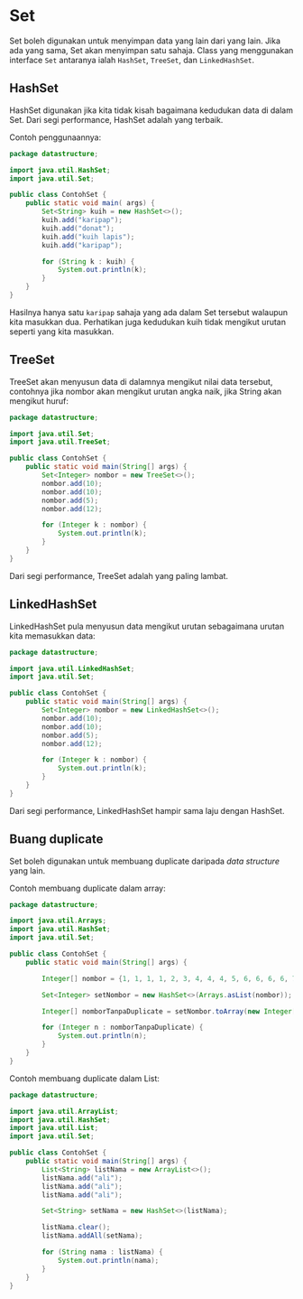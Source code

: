 # Set

Set boleh digunakan untuk menyimpan data yang lain dari yang lain.
Jika ada yang sama, Set akan menyimpan satu sahaja. Class yang
menggunakan interface `Set` antaranya ialah `HashSet`, `TreeSet`, dan
`LinkedHashSet`.

## HashSet

HashSet digunakan jika kita tidak kisah bagaimana kedudukan data di
dalam Set. Dari segi performance, HashSet adalah yang terbaik.

Contoh penggunaannya:

```java
package datastructure;

import java.util.HashSet;
import java.util.Set;

public class ContohSet {
    public static void main( args) {
        Set<String> kuih = new HashSet<>();
        kuih.add("karipap");
        kuih.add("donat");
        kuih.add("kuih lapis");
        kuih.add("karipap");

        for (String k : kuih) {
            System.out.println(k);
        }
    }
}
```

Hasilnya hanya satu `karipap` sahaja yang ada dalam Set tersebut
walaupun kita masukkan dua. Perhatikan juga kedudukan kuih tidak
mengikut urutan seperti yang kita masukkan.

## TreeSet

TreeSet akan menyusun data di dalamnya mengikut nilai data tersebut,
contohnya jika nombor akan mengikut urutan angka naik, jika String akan
mengikut huruf:

```java
package datastructure;

import java.util.Set;
import java.util.TreeSet;

public class ContohSet {
    public static void main(String[] args) {
        Set<Integer> nombor = new TreeSet<>();
        nombor.add(10);
        nombor.add(10);
        nombor.add(5);
        nombor.add(12);

        for (Integer k : nombor) {
            System.out.println(k);
        }
    }
}
```

Dari segi performance, TreeSet adalah yang paling lambat.

## LinkedHashSet

LinkedHashSet pula menyusun data mengikut urutan sebagaimana
urutan kita memasukkan data:

```java
package datastructure;

import java.util.LinkedHashSet;
import java.util.Set;

public class ContohSet {
    public static void main(String[] args) {
        Set<Integer> nombor = new LinkedHashSet<>();
        nombor.add(10);
        nombor.add(10);
        nombor.add(5);
        nombor.add(12);

        for (Integer k : nombor) {
            System.out.println(k);
        }
    }
}
```

Dari segi performance, LinkedHashSet hampir sama laju dengan
HashSet.

## Buang duplicate

Set boleh digunakan untuk membuang duplicate daripada _data structure_
yang lain.

Contoh membuang duplicate dalam array:

```java
package datastructure;

import java.util.Arrays;
import java.util.HashSet;
import java.util.Set;

public class ContohSet {
    public static void main(String[] args) {

        Integer[] nombor = {1, 1, 1, 1, 2, 3, 4, 4, 4, 5, 6, 6, 6, 6, 7};

        Set<Integer> setNombor = new HashSet<>(Arrays.asList(nombor));

        Integer[] nomborTanpaDuplicate = setNombor.toArray(new Integer[setNombor.size()]);

        for (Integer n : nomborTanpaDuplicate) {
            System.out.println(n);
        }
    }
}
```

Contoh membuang duplicate dalam List:

```java
package datastructure;

import java.util.ArrayList;
import java.util.HashSet;
import java.util.List;
import java.util.Set;

public class ContohSet {
    public static void main(String[] args) {
        List<String> listNama = new ArrayList<>();
        listNama.add("ali");
        listNama.add("ali");
        listNama.add("ali");

        Set<String> setNama = new HashSet<>(listNama);

        listNama.clear();
        listNama.addAll(setNama);

        for (String nama : listNama) {
            System.out.println(nama);
        }
    }
}
```
